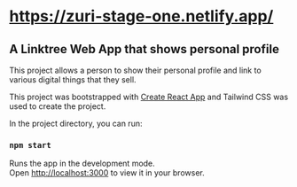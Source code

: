 # https://zuri-stage-one.netlify.app/

## A Linktree Web App that shows personal profile

This project allows a person to show their personal profile and link to various digital things that they sell.

This project was bootstrapped with [Create React App](https://github.com/facebook/create-react-app) and Tailwind CSS was used to create the project.

In the project directory, you can run:

### `npm start`

Runs the app in the development mode.\
Open [http://localhost:3000](http://localhost:3000) to view it in your browser.

